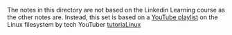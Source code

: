 The notes in this directory are not based on the Linkedin Learning course as the other notes are. Instead, this set is based on a [YouTube playlist](https://www.youtube.com/playlist?list=PLtK75qxsQaMKEcAhhnNT7Ov25cPlgxWAT) on the Linux filesystem by tech YouTuber [tutoriaLinux](https://www.youtube.com/c/tutoriaLinux)